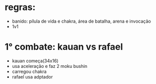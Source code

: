 # regras:
- banido: pílula de vida e chakra, área de batalha, arena e invocação
- 1v1


# 1° combate: kauan vs rafael
- kauan começa(34x16)
 - usa aceleração e faz 2 moku bushin
 - carregou chakra
- rafael usa adptador


